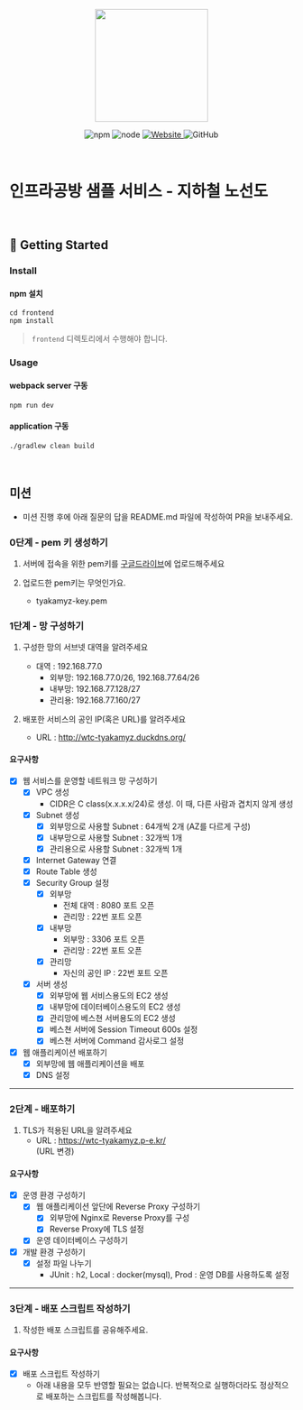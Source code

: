 <p align="center">
    <img width="200px;" src="https://raw.githubusercontent.com/woowacourse/atdd-subway-admin-frontend/master/images/main_logo.png"/>
</p>
<p align="center">
  <img alt="npm" src="https://img.shields.io/badge/npm-%3E%3D%205.5.0-blue">
  <img alt="node" src="https://img.shields.io/badge/node-%3E%3D%209.3.0-blue">
  <a href="https://edu.nextstep.camp/c/R89PYi5H" alt="nextstep atdd">
    <img alt="Website" src="https://img.shields.io/website?url=https%3A%2F%2Fedu.nextstep.camp%2Fc%2FR89PYi5H">
  </a>
  <img alt="GitHub" src="https://img.shields.io/github/license/next-step/atdd-subway-service">
</p>

<br>

# 인프라공방 샘플 서비스 - 지하철 노선도

<br>

## 🚀 Getting Started

### Install
#### npm 설치
```
cd frontend
npm install
```
> `frontend` 디렉토리에서 수행해야 합니다.

### Usage
#### webpack server 구동
```
npm run dev
```
#### application 구동
```
./gradlew clean build
```
<br>

## 미션

* 미션 진행 후에 아래 질문의 답을 README.md 파일에 작성하여 PR을 보내주세요.

### 0단계 - pem 키 생성하기

1. 서버에 접속을 위한 pem키를 [구글드라이브](https://drive.google.com/drive/folders/1dZiCUwNeH1LMglp8dyTqqsL1b2yBnzd1?usp=sharing)에 업로드해주세요

2. 업로드한 pem키는 무엇인가요. 
   - tyakamyz-key.pem

### 1단계 - 망 구성하기
1. 구성한 망의 서브넷 대역을 알려주세요
   - 대역 : 192.168.77.0
     - 외부망: 192.168.77.0/26, 192.168.77.64/26
     - 내부망: 192.168.77.128/27
     - 관리용: 192.168.77.160/27

2. 배포한 서비스의 공인 IP(혹은 URL)를 알려주세요
   - URL : http://wtc-tyakamyz.duckdns.org/

#### 요구사항
- [x] 웹 서비스를 운영할 네트워크 망 구성하기
  - [x] VPC 생성
    - CIDR은 C class(x.x.x.x/24)로 생성. 이 때, 다른 사람과 겹치지 않게 생성
  - [x] Subnet 생성
    - [x] 외부망으로 사용할 Subnet : 64개씩 2개 (AZ를 다르게 구성)
    - [x] 내부망으로 사용할 Subnet : 32개씩 1개
    - [x] 관리용으로 사용할 Subnet : 32개씩 1개
  - [x] Internet Gateway 연결
  - [x] Route Table 생성
  - [x] Security Group 설정
    - [x] 외부망
      - 전체 대역 : 8080 포트 오픈
      - 관리망 : 22번 포트 오픈
    - [x] 내부망
      - 외부망 : 3306 포트 오픈
      - 관리망 : 22번 포트 오픈
    - [x] 관리망
      - 자신의 공인 IP : 22번 포트 오픈
  - [x] 서버 생성
    - [x] 외부망에 웹 서비스용도의 EC2 생성
    - [x] 내부망에 데이터베이스용도의 EC2 생성
    - [x] 관리망에 베스쳔 서버용도의 EC2 생성
    - [x] 베스쳔 서버에 Session Timeout 600s 설정
    - [x] 베스쳔 서버에 Command 감사로그 설정
- [x] 웹 애플리케이션 배포하기
  - [x] 외부망에 웹 애플리케이션을 배포
  - [x] DNS 설정
---

### 2단계 - 배포하기
1. TLS가 적용된 URL을 알려주세요
   - URL : https://wtc-tyakamyz.p-e.kr/
   <br>(URL 변경)

#### 요구사항
- [x] 운영 환경 구성하기
  - [x] 웹 애플리케이션 앞단에 Reverse Proxy 구성하기
    - [x] 외부망에 Nginx로 Reverse Proxy를 구성
    - [x] Reverse Proxy에 TLS 설정
  - [x] 운영 데이터베이스 구성하기
- [x] 개발 환경 구성하기
  - [x] 설정 파일 나누기
    - JUnit : h2, Local : docker(mysql), Prod : 운영 DB를 사용하도록 설정
---

### 3단계 - 배포 스크립트 작성하기
1. 작성한 배포 스크립트를 공유해주세요.

#### 요구사항
- [x] 배포 스크립트 작성하기
  - 아래 내용을 모두 반영할 필요는 없습니다. 반복적으로 실행하더라도 정상적으로 배포하는 스크립트를 작성해봅니다.
